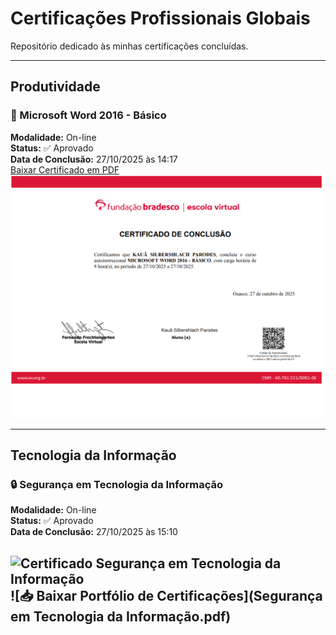 # Certificações Profissionais Globais

Repositório dedicado às minhas certificações concluídas.

---
 
## Produtividade

### 📘 Microsoft Word 2016 - Básico  
**Modalidade:** On-line  
**Status:** ✅ Aprovado  
**Data de Conclusão:** 27/10/2025 às 14:17  
[ Baixar Certificado em PDF](Microsoft_Word_2016_Basico.pdf)
![Certificado Microsoft Word 2016 - Básico](certificado_word2016.webp)  

---

## Tecnologia da Informação

### 🔒 Segurança em Tecnologia da Informação  
**Modalidade:** On-line  
**Status:** ✅ Aprovado  
**Data de Conclusão:** 27/10/2025 às 15:10  

![Certificado Segurança em Tecnologia da Informação](certificado_segurançaTI.webp)
![📥 Baixar Portfólio de Certificações](Segurança em Tecnologia da Informação.pdf)
---
